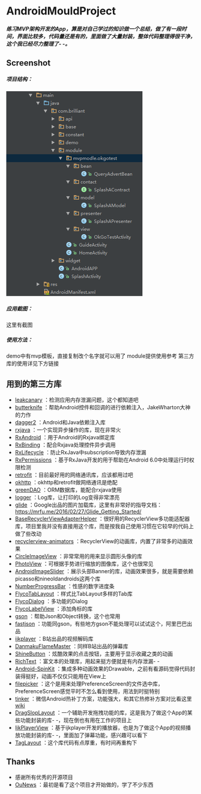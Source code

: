 # AndroidMouldProject

##### 练习MVP架构开发的App，算是对自己学过的知识做一个总结，做了有一段时间，界面比较多，代码量还是有的，里面做了大量封装，整体代码整理得很干净，这个我已经尽力整理了- -。

## Screenshot

##### 项目结构：
![Alt text](https://github.com/yuanzaiyuanfang/AndroidMouldProject/raw/master/images/xiangmujiegou.png)
##### 应用截图：

这里有截图
##### 使用方法：
demo中有mvp模板，直接复制改个名字就可以用了
module提供使用参考
第三方库的使用详见下方链接

## 用到的第三方库

- [leakcanary](https://github.com/square/leakcanary)
	：检测应用内存泄漏问题，这个都知道吧
- [butterknife](https://github.com/JakeWharton/butterknife)
	：帮助Android控件和回调的进行依赖注入，JakeWharton大神的力作
- [dagger2](https://github.com/google/dagger)
	：Android和Java依赖注入库
- [rxjava](https://github.com/ReactiveX/RxJava)
	：一个实现异步操作的库，现在非常火
- [RxAndroid](https://github.com/ReactiveX/RxAndroid)
	：用于Android的Rxjava绑定库
- [RxBinding](https://github.com/JakeWharton/RxBinding)
	：配合Rxjava处理控件异步调用
- [RxLifecycle](https://github.com/trello/RxLifecycle)
	：防止RxJava中subscription导致内存泄漏
- [RxPermissions](https://github.com/tbruyelle/RxPermissions)
	：基于RxJava开发的用于帮助在Android 6.0中处理运行时权限检测
- [retrofit](https://github.com/square/retrofit)
	：目前最好用的网络通讯库，应该都用过吧
- [okhttp](https://github.com/square/okhttp)
	：okhttp和retrofit做网络通讯是绝配
- [greenDAO](https://github.com/greenrobot/greenDAO)
	：ORM数据库，能配合rxjava使用
- [logger](https://github.com/orhanobut/logger)
	：Log库，让打印的Log变得非常漂亮
- [glide](https://github.com/bumptech/glide)
	：Google出品的图片加载库，这里有非常好的指导文档：https://mrfu.me/2016/02/27/Glide_Getting_Started/
- [BaseRecyclerViewAdapterHelper](https://github.com/CymChad/BaseRecyclerViewAdapterHelper)
	：很好用的RecyclerView多功能适配器库，项目里我并没有直接用这个库，而是按我自己使用习惯在它较早的代码上做了些改动
- [recyclerview-animators](https://github.com/wasabeef/recyclerview-animators)
	：RecyclerView的动画库，内置了非常多的动画效果
- [CircleImageView](https://github.com/hdodenhof/CircleImageView)
	：非常常用的用来显示圆形头像的库
- [PhotoView](https://github.com/chrisbanes/PhotoView)
	：可根据手势进行缩放的图像库，这个也很常见
- [AndroidImageSlider](https://github.com/daimajia/AndroidImageSlider)
	：展示头部Banner的库，动画效果很多，就是需要依赖picasso和nineoldandroids这两个库
- [NumberProgressBar](https://github.com/daimajia/NumberProgressBar)
	：性感的数字进度条
- [FlycoTabLayout](https://github.com/H07000223/FlycoTabLayout)
	：样式比TabLayout多样的Tab库
- [FlycoDialog](https://github.com/H07000223/FlycoDialog_Master)
	：多功能的Dialog
- [FlycoLabelView](https://github.com/H07000223/FlycoLabelView)
	：添加角标的库
- [gson](https://github.com/google/gson)
	：帮助Json和Object转换，这个也常用
- [fastjson](https://github.com/alibaba/fastjson)
	：功能同gson，有些地方gson不能处理可以试试这个，阿里巴巴出品
- [ijkplayer](https://github.com/Bilibili/ijkplayer)
	：B站出品的视频解码库
- [DanmakuFlameMaster](https://github.com/Bilibili/DanmakuFlameMaster)
	：同样B站出品的弹幕库
- [ShineButton](https://github.com/ChadCSong/ShineButton)
	：炫酷效果的点击按钮，主要用于显示收藏之类的动画
- [RichText](https://github.com/zzhoujay/RichText)
	：富文本的处理库，用起来挺方便就是有内存泄漏- -
- [Android-SpinKit](https://github.com/ybq/Android-SpinKit)
	：集成多种动画效果的Drawable，之前有看源码觉得代码封装得挺好，动画不仅仅只能用在View上
- [filepicker](https://github.com/Angads25/android-filepicker)
	：这个是用来处理PreferenceScreen的文件选中库，PreferenceScreen感觉平时不怎么看到使用，用法到时挺特别
- [tinker](https://github.com/Tencent/tinker)
	：微信Android热补丁方案，功能强大，和其它热修补方案对比看这里[wiki](https://github.com/Tencent/tinker/wiki)
- [DragSlopLayout](https://github.com/Rukey7/DragSlopLayout)
	：一个辅助开发拖拽功能的库，这是我为了做这个App的某些功能封装的库- -，现在倒也有用在工作的项目上
- [IjkPlayerView](https://github.com/Rukey7/IjkPlayerView)
	：基于ijkplayer开发的播放器，也是为了做这个App的视频播放功能封装的库- -，里面加了弹幕功能，感兴趣可以看下
- [TagLayout](https://github.com/Rukey7/TagLayout)
	：这个库代码有点厚重，有时间再重构下
	
Thanks
---

- 感谢所有优秀的开源项目
- [OuNews](https://github.com/oubowu/OuNews)
	：最初是看了这个项目才开始做的，学了不少东西

